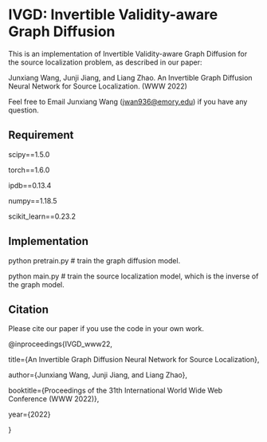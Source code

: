 
# IVGD: Invertible Validity-aware Graph Diffusion

This is an implementation of Invertible Validity-aware Graph Diffusion for the source localization problem, as described in our paper:

Junxiang Wang, Junji Jiang, and Liang Zhao. An Invertible Graph Diffusion Neural Network for Source Localization. (WWW 2022)

Feel free to Email Junxiang Wang (jwan936@emory.edu) if you have any question.

## Requirement

scipy==1.5.0

torch==1.6.0

ipdb==0.13.4

numpy==1.18.5

scikit_learn==0.23.2

## Implementation

python pretrain.py # train the graph diffusion model.

python main.py # train the source localization model, which is the inverse of the graph model. 

## Citation

Please cite our paper if you use the code in your own work.

@inproceedings{IVGD_www22,

title={An Invertible Graph Diffusion Neural Network for Source Localization},

author={Junxiang Wang, Junji Jiang, and Liang Zhao},

booktitle={Proceedings of the 31th International World Wide Web Conference (WWW 2022)},

year={2022}

}
